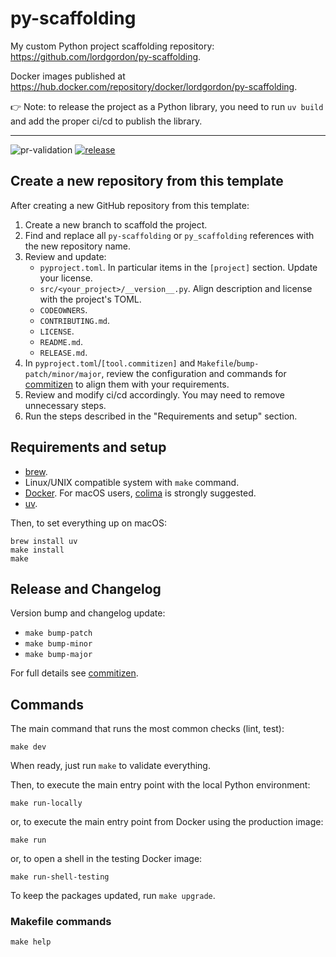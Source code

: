 # py-scaffolding

My custom Python project scaffolding repository: https://github.com/lordgordon/py-scaffolding.

Docker images published at https://hub.docker.com/repository/docker/lordgordon/py-scaffolding.

:point_right: Note: to release the project as a Python library, you need to run `uv build` and add the proper ci/cd
to publish the library.

---

![pr-validation](https://github.com/lordgordon/py-scaffolding/workflows/pr-validation/badge.svg?branch=main)
[![release](https://github.com/lordgordon/py-scaffolding/actions/workflows/release.yaml/badge.svg)](https://github.com/lordgordon/py-scaffolding/actions/workflows/release.yaml)

## Create a new repository from this template

After creating a new GitHub repository from this template:

1. Create a new branch to scaffold the project.
2. Find and replace all `py-scaffolding` or `py_scaffolding` references with the new repository name.
3. Review and update:
   - `pyproject.toml`. In particular items in the `[project]` section. Update your license.
   - `src/<your_project>/__version__.py`. Align description and license with the project's TOML.
   - `CODEOWNERS`.
   - `CONTRIBUTING.md`.
   - `LICENSE`.
   - `README.md`.
   - `RELEASE.md`.
4. In `pyproject.toml`/`[tool.commitizen]` and `Makefile`/`bump-patch/minor/major`, review the configuration and
   commands for [commitizen](https://commitizen-tools.github.io/commitizen/) to align them with your requirements.
5. Review and modify ci/cd accordingly. You may need to remove unnecessary steps.
6. Run the steps described in the "Requirements and setup" section.

## Requirements and setup

- [brew](https://brew.sh/).
- Linux/UNIX compatible system with `make` command.
- [Docker](https://www.docker.com/). For macOS users, [colima](https://github.com/abiosoft/colima) is strongly suggested.
- [uv](https://docs.astral.sh/uv/).

Then, to set everything up on macOS:

```shell
brew install uv
make install
make
```

## Release and Changelog

Version bump and changelog update:

- `make bump-patch`
- `make bump-minor`
- `make bump-major`

For full details see [commitizen](https://commitizen-tools.github.io/commitizen/bump/).

## Commands

The main command that runs the most common checks (lint, test):

```shell
make dev
```

When ready, just run `make` to validate everything.

Then, to execute the main entry point with the local Python environment:

```shell
make run-locally
```

or, to execute the main entry point from Docker using the production image:

```shell
make run
```

or, to open a shell in the testing Docker image:

```shell
make run-shell-testing
```

To keep the packages updated, run `make upgrade`.

### Makefile commands

```shell
make help
```
